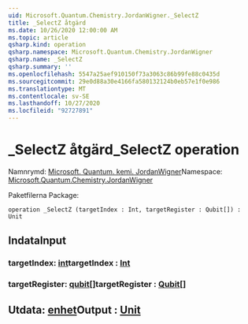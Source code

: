 ```yaml
---
uid: Microsoft.Quantum.Chemistry.JordanWigner._SelectZ
title: _SelectZ åtgärd
ms.date: 10/26/2020 12:00:00 AM
ms.topic: article
qsharp.kind: operation
qsharp.namespace: Microsoft.Quantum.Chemistry.JordanWigner
qsharp.name: _SelectZ
qsharp.summary: ''
ms.openlocfilehash: 5547a25aef910150f73a3063c86b99fe88c0435d
ms.sourcegitcommit: 29e0d88a30e4166fa580132124b0eb57e1f0e986
ms.translationtype: MT
ms.contentlocale: sv-SE
ms.lasthandoff: 10/27/2020
ms.locfileid: "92727891"
---
```

# <a name="_selectz-operation"></a><span data-ttu-id="e22fd-102">_SelectZ åtgärd</span><span class="sxs-lookup"><span data-stu-id="e22fd-102">_SelectZ operation</span></span>

<span data-ttu-id="e22fd-103">Namnrymd: [Microsoft. Quantum. kemi. JordanWigner](xref:Microsoft.Quantum.Chemistry.JordanWigner)</span><span class="sxs-lookup"><span data-stu-id="e22fd-103">Namespace: [Microsoft.Quantum.Chemistry.JordanWigner](xref:Microsoft.Quantum.Chemistry.JordanWigner)</span></span>

<span data-ttu-id="e22fd-104">Paketfilerna [](https://nuget.org/packages/)</span><span class="sxs-lookup"><span data-stu-id="e22fd-104">Package: [](https://nuget.org/packages/)</span></span>




```qsharp
operation _SelectZ (targetIndex : Int, targetRegister : Qubit[]) : Unit
```


## <a name="input"></a><span data-ttu-id="e22fd-105">Indata</span><span class="sxs-lookup"><span data-stu-id="e22fd-105">Input</span></span>

### <a name="targetindex--int"></a><span data-ttu-id="e22fd-106">targetIndex: [int](xref:microsoft.quantum.lang-ref.int)</span><span class="sxs-lookup"><span data-stu-id="e22fd-106">targetIndex : [Int](xref:microsoft.quantum.lang-ref.int)</span></span>




### <a name="targetregister--qubit"></a><span data-ttu-id="e22fd-107">targetRegister: [qubit](xref:microsoft.quantum.lang-ref.qubit)[]</span><span class="sxs-lookup"><span data-stu-id="e22fd-107">targetRegister : [Qubit](xref:microsoft.quantum.lang-ref.qubit)[]</span></span>





## <a name="output--unit"></a><span data-ttu-id="e22fd-108">Utdata: [enhet](xref:microsoft.quantum.lang-ref.unit)</span><span class="sxs-lookup"><span data-stu-id="e22fd-108">Output : [Unit](xref:microsoft.quantum.lang-ref.unit)</span></span>

